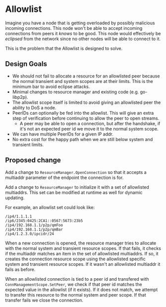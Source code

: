 # Allowlist

Imagine you have a node that is getting overloaded by possibly malicious
incoming connections. This node won't be able to accept incoming connections
from peers it _knows_ to be good. This node would effectively be _eclipsed_ from
the network since no other nodes will be able to connect to it.

This is the problem that the Allowlist is designed to solve.

## Design Goals

- We should not fail to allocate a resource for an allowlisted peer because the
  normal transient and system scopes are at their limits. This is the minimum
  bar to avoid eclipse attacks.
- Minimal changes to resource manager and existing code (e.g. go-libp2p).
- The allowlist scope itself is limited to avoid giving an allowlisted peer the
  ability to DoS a node.
- PeerIDs can optionally be fed into the allowlist. This will give an extra
  step of verification before continuing to allow the peer to open streams.
  - A peer may be able to open a connection, but after the handshake, if it's
    not an expected peer id we move it to the normal system scope.
- We can have multiple PeerIDs for a given IP addr.
- No extra cost for the happy path when we are still below system and transient
  limits.

## Proposed change

Add a change to `ResourceManager.OpenConnection` so that it accepts a multiaddr
parameter of the endpoint the connection is for.

Add a change to `ResourceManager` to initialize it with a set of allowlisted
multiaddrs. This set can be modified at runtime as well for dynamic updating.

For example, an allowlist set could look like:
```
/ip4/1.1.1.1
/ip6/2345:0425:2CA1::0567:5673:23b5
/ip4/192.168.1.1/p2p/qmFoo
/ip4/192.168.1.1/p2p/qmBar
/ip4/1.2.3.0/ipcidr/24
```

When a new connection is opened, the resource manager tries to allocate with the
normal system and transient resource scopes. If that fails, it checks if the
multiaddr matches an item in the set of allowlisted multiaddrs. If so, it
creates the connection resource scope using the allowlisted specific system and
transient resource scopes. If it wasn't an allowlisted multiaddr it fails as
before.

When an allowlisted connection is tied to a peer id and transfered with
`ConnManagementScope.SetPeer`, we check if that peer id matches the expected
value in the allowlist (if it exists). If it does not match, we attempt to
transfer this resource to the normal system and peer scope. If that transfer
fails we close the connection.
